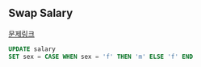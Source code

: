 ## Swap Salary
[문제링크](https://leetcode.com/problems/swap-salary/)
```sql
UPDATE salary
SET sex = CASE WHEN sex = 'f' THEN 'm' ELSE 'f' END
```
